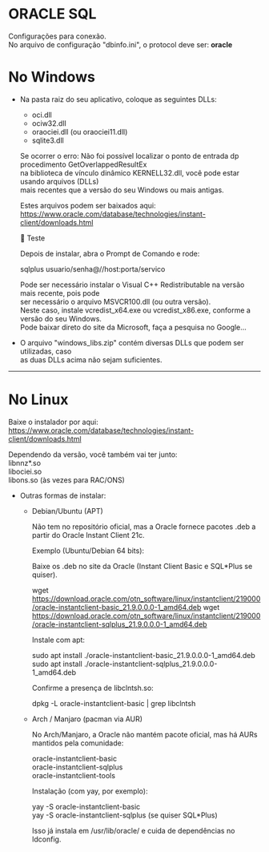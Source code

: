 # ORACLE SQL

Configurações para conexão.<br>
No arquivo de configuração "dbinfo.ini", o protocol deve ser: <b>oracle</b>

# No Windows
  
- Na pasta raiz do seu aplicativo, coloque as seguintes DLLs:
  - oci.dll
  - ociw32.dll
  - oraociei.dll (ou oraociei11.dll)  
  - sqlite3.dll
  
  Se ocorrer o erro: 
    Não foi possível localizar o ponto de entrada dp procedimento GetOverlappedResultEx <br>
    na biblioteca de vínculo dinâmico KERNELL32.dll, você pode estar usando arquivos (DLLs) <br>
    mais recentes que a versão do seu Windows ou mais antigas.
    
  Estes arquivos podem ser baixados aqui: https://www.oracle.com/database/technologies/instant-client/downloads.html
  
  📌 Teste

  Depois de instalar, abra o Prompt de Comando e rode:

  sqlplus usuario/senha@//host:porta/servico

  
  Pode ser necessário instalar o Visual C++ Redistributable na versão mais recente, pois pode<br>
  ser necessário o arquivo MSVCR100.dll (ou outra versão).<br>
  Neste caso, instale vcredist_x64.exe ou vcredist_x86.exe, conforme a versão do seu Windows.<br>
  Pode baixar direto do site da Microsoft, faça a pesquisa no Google...
  
 - O arquivo "windows_libs.zip" contém diversas DLLs que podem ser utilizadas, caso<br>
    as duas DLLs acima não sejam suficientes.<br>
<hr>

# No Linux

  Baixe o instalador por aqui: https://www.oracle.com/database/technologies/instant-client/downloads.html
  
  Dependendo da versão, você também vai ter junto:<br>
  libnnz*.so <br>
  libociei.so <br>
  libons.so (às vezes para RAC/ONS) <br>

- Outras formas de instalar:
  
  - Debian/Ubuntu (APT)

      Não tem no repositório oficial, mas a Oracle fornece pacotes .deb a partir do Oracle Instant Client 21c.

      Exemplo (Ubuntu/Debian 64 bits):

      Baixe os .deb no site da Oracle (Instant Client Basic e SQL*Plus se quiser).

      wget https://download.oracle.com/otn_software/linux/instantclient/219000/oracle-instantclient-basic_21.9.0.0.0-1_amd64.deb
      wget https://download.oracle.com/otn_software/linux/instantclient/219000/oracle-instantclient-sqlplus_21.9.0.0.0-1_amd64.deb

      Instale com apt:

      sudo apt install ./oracle-instantclient-basic_21.9.0.0.0-1_amd64.deb
      sudo apt install ./oracle-instantclient-sqlplus_21.9.0.0.0-1_amd64.deb


      Confirme a presença de libclntsh.so:

      dpkg -L oracle-instantclient-basic | grep libclntsh

  - Arch / Manjaro (pacman via AUR)

      No Arch/Manjaro, a Oracle não mantém pacote oficial, mas há AURs mantidos pela comunidade:

      oracle-instantclient-basic <br>
      oracle-instantclient-sqlplus <br>
      oracle-instantclient-tools <br>

      Instalação (com yay, por exemplo):

      yay -S oracle-instantclient-basic <br>
      yay -S oracle-instantclient-sqlplus     (se quiser SQL*Plus) <br>

      Isso já instala em /usr/lib/oracle/ e cuida de dependências no ldconfig.
  
  
 

